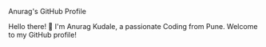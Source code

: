 Anurag's GitHub Profile


Hello there! 👋 I'm Anurag Kudale, a passionate Coding from Pune. Welcome to my GitHub profile!

